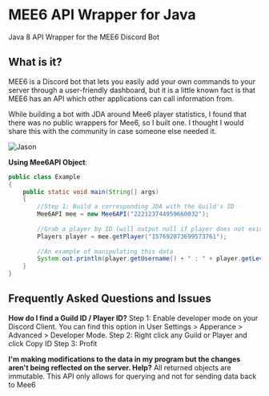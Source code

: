 # MEE6 API Wrapper for Java

Java 8 API Wrapper for the MEE6 Discord Bot

## What is it?
MEE6 is a Discord bot that lets you easily add your own commands to your server
through a user-friendly dashboard, but it is a little known fact is that MEE6 has an API which other applications can call information from.

While building a bot with JDA around Mee6 player statistics, I found that there was no public wrappers for Mee6, so I built one. I thought I would share this with the community in case someone else needed it.



![Jason](https://i.gyazo.com/53d14bf4550f2efd4f835f3bd4563292.png)

**Using Mee6API Object**:
```java
public class Example
{
    public static void main(String[] args)
    {
    	//Step 1: Build a corresponding JDA with the Guild's ID
        Mee6API mee = new Mee6API("222123744959660032");
        
        //Grab a player by ID (will output null if player does not exist in this leaderboard)
        Players player = mee.getPlayer("157692073699573761");
        
        //An example of manipulating this data
        System.out.println(player.getUsername() + " : " + player.getLevel());
    }
}
```
## Frequently Asked Questions and Issues

**How do I find a Guild ID / Player ID?**
Step 1: Enable developer mode on your Discord Client. You can find this option in User Settings >  Apperance > Advanced > Developer Mode.
Step 2: Right click any Guild or Player and click Copy ID
Step 3: Profit

**I'm making modifications to the data in my program but the changes aren't being reflected on the server. Help?**
All returned objects are immutable. This API only allows for querying and not for sending data back to Mee6
